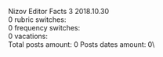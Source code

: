 Nizov	Editor Facts 3 2018.10.30\
0 rubric switches:\
0 frequency switches:\
0 vacations:\
Total posts amount: 0	Posts dates amount: 0\
